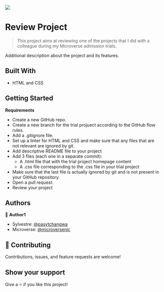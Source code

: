 ![](https://img.shields.io/badge/Microverse-blueviolet)

# Review Project

> This project aims at reviewing one of the projects that I did with a colleague during my Microverse admission trials.

Additional description about the project and its features.

## Built With

- HTML and CSS

## Getting Started

**Requirements**

- Create a new GitHub repo.
- Create a new branch for the trial projuect according to the GitHub flow rules.
- Add a .gitignore file.
- Set up a linter for HTML and CSS and make sure that any files that are not relevant are ignored by git.
- Add descriptive README file to your project
- Add 3 files (each one in a separate commit):
   - A .html file that with the trial project homepage content
   - A .css file corresponding to the .css file in your trial project
- Make sure that the last file is actually ignored by git and is not present in your GitHub repository.
- Open a pull request.
- Review your project


## Authors

👤 **Author1**

- Sylvestre: [@pasytchangwa](https://github.com/pasytchangwa)
- Microverse: [@microversenic](https://https://github.com/microverseinc)

## 🤝 Contributing

Contributions, issues, and feature requests are welcome!

## Show your support

Give a ⭐️ if you like this project!